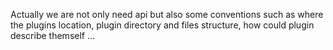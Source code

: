 Actually we are not only need api but also some conventions such as where the plugins location, plugin directory and files structure, how could plugin describe themself ...